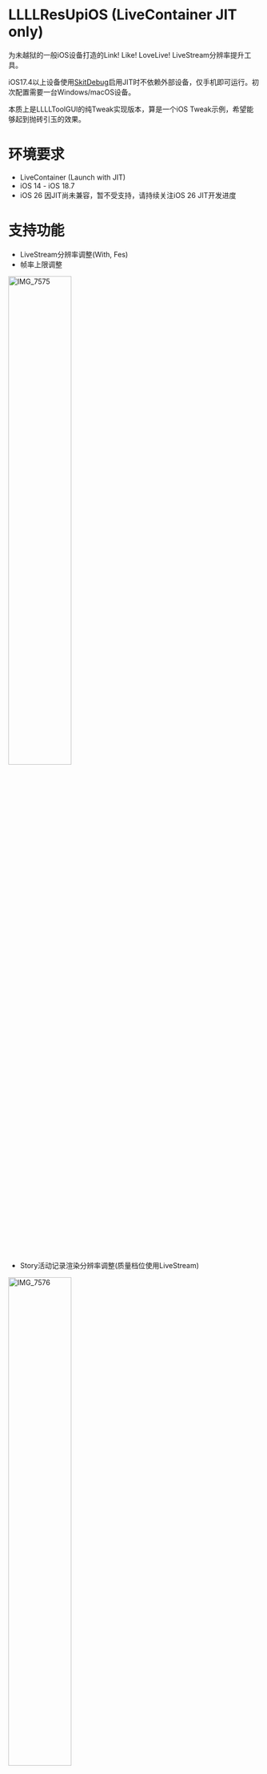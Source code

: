 # LLLLResUpiOS (LiveContainer JIT only)
为未越狱的一般iOS设备打造的Link! Like! LoveLive! LiveStream分辨率提升工具。

iOS17.4以上设备使用[SkitDebug](https://github.com/StephenDev0/StikDebug)启用JIT时不依赖外部设备，仅手机即可运行。初次配置需要一台Windows/macOS设备。

本质上是LLLLToolGUI的纯Tweak实现版本，算是一个iOS Tweak示例，希望能够起到抛砖引玉的效果。

# 环境要求
* LiveContainer (Launch with JIT)
* iOS 14 - iOS 18.7
* iOS 26 因JIT尚未兼容，暂不受支持，请持续关注iOS 26 JIT开发进度

# 支持功能
* LiveStream分辨率调整(With, Fes)
* 帧率上限调整

<img width="1334" height="750" alt="IMG_7575" src="https://github.com/user-attachments/assets/e566c181-5de2-4885-b73b-e302c6af5913" style="width: 50%; height: 50%;" />

* Story活动记录渲染分辨率调整(质量档位使用LiveStream)

<img width="1334" height="750" alt="IMG_7576" src="https://github.com/user-attachments/assets/a243741f-4a8a-45e1-999c-56e601a3e45b" style="width: 50%; height: 50%;" />

* Fes相机移动旋转限制解除
* LiveStream遮挡图像移除
* QuestLive性能优化

# 使用方法
## 未越狱iOS
* 如何安装LiveContainer和启用JIT请参考其他教程
1. 在LiveContainer安装Link! Like! LoveLive! App
2. 在“模块/補丁”页面新建文件夹
3. 添加LLLLResUpiOS.dylib到目录下，或放入`LiveContainer/Tweaks/<文件夹名称>`下
4. 长按LLLL，选择设置，在“模块文件夹/補丁資料夾”选择刚刚的”模块/補丁”目录，勾选“带JIT启动/以JIT啟動”<br>
<img src="https://github.com/user-attachments/assets/a8c97073-687c-4c00-91a4-a95ecbb9fdac" style="width: 30%; height: 30%;" />
5. 启动LLLL即可

## 已越狱iOS
需要自行修改源代码，使其按照传统方式载入CydiaSubstrate，然后`make package`，安装到设备即可

# 自定义配置
1. 拷贝`LLLLResUpiOS.json`到`LiveContainer/Tweaks/<文件夹名称>`下，和`LLLLResUpiOS.dylib`在同一目录
2. 编辑其中内容即可，启动时会自动读取

| 配置 | 典型值 | 对象 | 介绍|
| --- | --- | --- | --- |
|`LiveStream.Quality.Low.ShortSide`|1080| [LiveStream] | 质量档位`低`的分辨率短边 |
|`LiveStream.Quality.Medium.ShortSide`|1440| [LiveStream] | 质量档位`中`的分辨率短边 |
|`LiveStream.Quality.High.ShortSide`|2160| [LiveStream] | 质量档位`高`的分辨率短边 |
|`Story.Quality.Low.Factor`|1.0| [Story] | 质量档位`低`的分辨率缩放因子 |
|`Story.Quality.Medium.Factor`|1.2| [Story] | 质量档位`中`的分辨率缩放因子 |
|`Story.Quality.High.Factor`|1.6| [Story] | 质量档位`高`的分辨率缩放因子 |
|`MagicaCloth.SimulationFrequency`|120| [LiveStream][Story]| 布料模拟频率 |
|`MagicaCloth.MaxSimulationCountPerFrame`|5| [LiveStream][Story]| 布料模拟次数每帧 |
|`TargetFPS`|60| [全局]| 目标帧率 | 
|`AntiAliasingSamples`|8| [全局]| 抗锯齿采样数, 可选0/2/4/8 |
|`Enable.QuestLive.NoParticlesHook`|true| [QuestLive]| 关闭QuestLive心驻留时粒子效果 |
|`Enable.QuestLive.NoThrowAndWaitHook` | true | [QuestLive] | 关闭QuestLive抛心与心驻留：性能影响最大 |
|`Enable.QuestLive.NoCutinCharacterHook` | true | [QuestLive] | 关闭QuestLive发动技能时右侧角色切入 |
|`Enable.LiveStreamQualityHook`|true| [全局]| 是否启用LiveStream质量调整钩子 |
|`Enable.StoryQualityHook`|true| [全局]| 是否启用Story质量调整钩子 |
|`Enable.MagicaClothHook`|true| [全局]| 是否启用布料模拟调整钩子 |
|`Enable.FesCameraHook`|true| [全局]| 是否启用FesCamera限制解除钩子：允许全向旋转和长距离移动 |
|`Enable.FrameRateHook`|true| [全局]| 是否启用帧率修改钩子 |
|`Enable.AntiAliasingHook`|true| [全局]| 是否启用抗锯齿修改钩子 |
|`Enable.FocusAreaDelimiterHook`|false| [全局]| 是否启用Focus区域限制解除钩子：允许Focus区域外的角色 |
|`Enable.LiveStreamCoverRemoverHook`|false| [全局] |是否启用LiveStream遮挡去除钩子：移除遮挡，强制显示模型 |

# 许可证
MIT

# 开发环境
[Theos](https://theos.dev)

# 致谢
* [IOS-Il2cppResolver](https://github.com/Batchhh/IOS-Il2cppResolver)
* [LiveContainer](https://github.com/LiveContainer/LiveContainer)

